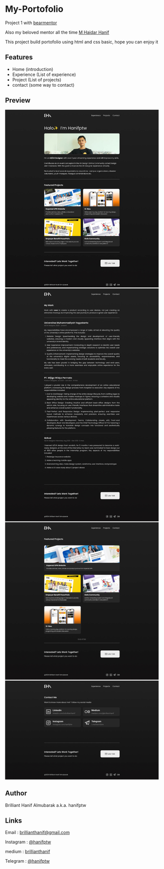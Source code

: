 # My-Portofolio
Project 1 with [bearmentor](https://bearmentor.com/)

Also my beloved mentor all the time [M Haidar Hanif](https://www.linkedin.com/in/mhaidarhanif/) 

This project build portofolio using html and css basic, hope you can enjoy it

## Features
- Home (introduction)
- Experience (List of experience)
- Project (List of projects)
- contact (some way to contact)

## Preview
<img src="images/home.jpg" width= "500">
<img src="images/experience.jpg" width= "500">
<img src="images/project.jpg" width= "500">
<img src="images/contact.jpg" width= "500">



## Author
Brilliant Hanif Almubarak a.k.a. hanifptw




## Links
Email : <brillianthanif@gmail.com>

Instagram : [@hanifptw](http://instagram.com/hanifptw/)

medium    : [brillianthanif](http://medium.com/brillianthanif)

Telegram : [@hanifptw](http://t.me/hanifptw)
